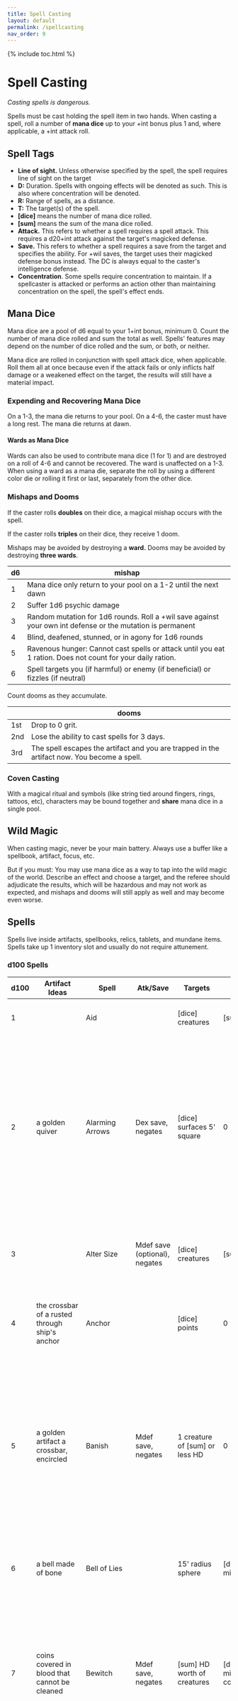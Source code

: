 ```yaml
---
title: Spell Casting
layout: default
permalink: /spellcasting
nav_order: 9
---
```

{% include toc.html %}

# Spell Casting
*Casting spells is dangerous.* 

Spells must be cast holding the spell item in two hands. When casting a spell, roll a number of **mana dice** up to your +int bonus plus 1 and, where applicable, a +int attack roll. 

## Spell Tags
- **Line of sight.** Unless otherwise specified by the spell, the spell requires line of sight on the target
- **D:** Duration. Spells with ongoing effects will be denoted as such. This is also where concentration will be denoted. 
- **R:** Range of spells, as a distance.
- **T:** The target(s) of the spell. 
- **\[dice\]** means the number of mana dice rolled. 
- **\[sum\]** means the sum of the mana dice rolled. 
- **Attack.** This refers to whether a spell requires a spell attack. This requires a d20+int attack against the target's magicked defense.
- **Save.** This refers to whether a spell requires a save from the target and specifies the ability. For +wil saves, the target uses their magicked defense bonus instead. The DC is always equal to the caster's intelligence defense. 
- **Concentration**. Some spells require concentration to maintain. If a spellcaster is attacked or performs an action other than maintaining concentration on the spell, the spell's effect ends. 

## Mana Dice
Mana dice are a pool of d6 equal to your 1+int bonus, minimum 0. Count the number of mana dice rolled and sum the total as well. Spells' features may depend on the number of dice rolled and the sum, or both, or neither. 

Mana dice are rolled in conjunction with spell attack dice, when applicable. Roll them all at once because even if the attack fails or only inflicts half damage or a weakened effect on the target, the results will still have a material impact. 

### Expending and Recovering Mana Dice
On a 1-3, the mana die returns to your pool. On a 4-6, the caster must have a long rest. The mana die returns at dawn. 

#### Wards as Mana Dice
Wards can also be used to contribute mana dice (1 for 1) and are destroyed on a roll of 4-6 and cannot be recovered. The ward is unaffected on a 1-3. When using a ward as a mana die, separate the roll by using a different color die or rolling it first or last, separately from the other dice. 

### Mishaps and Dooms
If the caster rolls **doubles** on their dice, a magical mishap occurs with the spell. 

If the caster rolls **triples** on their dice, they receive 1 doom. 

Mishaps may be avoided by destroying a **ward.** Dooms may be avoided by destroying **three wards**. 

| d6  | mishap                                                                                                      |
| --- | ----------------------------------------------------------------------------------------------------------- |
| 1   | Mana dice only return to your pool on a 1-2 until the next dawn                                             |
| 2   | Suffer 1d6 psychic damage                                                                                   |
| 3   | Random mutation for 1d6 rounds. Roll a +wil save against your own int defense or the mutation is permanent  |
| 4   | Blind, deafened, stunned, or in agony for 1d6 rounds                                                        |
| 5   | Ravenous hunger: Cannot cast spells or attack until you eat 1 ration. Does not count for your daily ration. |
| 6   | Spell targets you (if harmful) or enemy (if beneficial) or fizzles (if neutral)                             |

Count dooms as they accumulate.

|     | dooms                                                                                       |
| --- | ------------------------------------------------------------------------------------------- |
| 1st | Drop to 0 grit.                                                                             |
| 2nd | Lose the ability to cast spells for 3 days.                                                 | 
| 3rd | The spell escapes the artifact and you are trapped in the artifact now. You become a spell. |

### Coven Casting
With a magical ritual and symbols (like string tied around fingers, rings, tattoos, etc), characters may be bound together and **share** mana dice in a single pool. 

## Wild Magic
When casting magic, never be your main battery. Always use a buffer like a spellbook, artifact, focus, etc. 

But if you must: You may use mana dice as a way to tap into the wild magic of the world. Describe an effect and choose a target, and the referee should adjudicate the results, which will be hazardous and may not work as expected, and mishaps and dooms will still apply as well and may become even worse. 

## Spells 
Spells live inside artifacts, spellbooks, relics, tablets, and mundane items. Spells take up 1 inventory slot and usually do not require attunement. 


### d100 Spells

| d100 | Artifact Ideas                                                 | Spell                  | Atk/Save                                        | Targets                                                  | Duration                             | Range                | Effect                                                                                                                                                                                                                                                                                                                                                                                                                          |
| ---- | -------------------------------------------------------------- | ---------------------- | ----------------------------------------------- | -------------------------------------------------------- | ------------------------------------ | -------------------- | ------------------------------------------------------------------------------------------------------------------------------------------------------------------------------------------------------------------------------------------------------------------------------------------------------------------------------------------------------------------------------------------------------------------------------- |
| 1    |                                                                | Aid                    |                                                 | \[dice\] creatures                                       | \[sum\] rounds                       | 30'                  | Targets gain advantage on attacks during the duration                                                                                                                                                                                                                                                                                                                                                                           |
| 2    | a golden quiver                                                | Alarming Arrows        | Dex save, negates                               | \[dice\] surfaces 5' square                              | 0                                    | 0'                   | Plant \[dice\] arrows into \[dice\] surfaces. If a creature is within 30' of one of the arrows, they must make a DEX save or suffer the static \[sum\] damage from a magic arrow. Caster may designate any number of creatures to be immune to this effect.                                                                                                                                                                     |
| 3    |                                                                | Alter Size             | Mdef save (optional), negates                   | \[dice\] creatures                                       | \[sum\] rounds                       | Touch                | Targets increase or decrease in size. Increase in size increases str bonus by \[dice\] points.                                                                                                                                                                                                                                                                                                                                  |
| 4    | the crossbar of a rusted through ship's anchor                 | Anchor                 |                                                 | \[dice\] points                                          | 0                                    | 50'                  | A strong wire sprouts out of the anchor, affixing itself to \[dice\] points within 50ft.                                                                                                                                                                                                                                                                                                                                        |
| 5    | a golden artifact a crossbar, encircled                        | Banish                 | Mdef save, negates                              | 1 creature of \[sum\] or less HD                         | 0                                    | 60'                  | The target must succeed on a +wil save or be banished for \[dice\] rounds (10 seconds) to a harmless demiplane. If the target is from a different plane of existence, they are banished to their home plane and cannot be resummoned for 24 hours.                                                                                                                                                                              |
| 6    | a bell made of bone                                            | Bell of Lies           |                                                 | 15' radius sphere                                        | \[dice\] minutes                     | 30'                  | The caster rings a bell. Creatures within 30' of the bell cannot knowingly lie.                                                                                                                                                                                                                                                                                                                                                 |
| 7    | coins covered in blood that cannot be cleaned                  | Bewitch                | Mdef save, negates                              | \[sum\] HD worth of creatures                            | \[dice\] x 10 minutes, concentration | 30'                  | Bewitch \[sum\] HD worth of creatures. Hostile creatures become neutral, neutral creatures friendly, and friendly creatures infatuated. Concentration up to \[dice\] x 10 minutes.                                                                                                                                                                                                                                              |
| 8    |                                                                | Binding Chains         | Mdef save, negates                              | \[dice\] creatures or objects                            | Concentration                        | 20'                  | Summon \[dice\] chains to force an equal number of creatures to make a +wil save or be bound. Objects may also be bound. Concentration.                                                                                                                                                                                                                                                                                         |
| 9    |                                                                | Blood Drinker          | 1 atk target's +str or +dex + caster's \[dice\] | 1 creature (can be self)                                 | \[dice\] rounds                      | Touch                | The target grows fangs and can attack using +str or +dex plus \[dice\] to inflict \[sum\] static damage with a +int attack. The target restores half \[sum\] grit on a successful hit. Mishaps are disastrous (target may turn on allies, stay monstrous permanently, etc).                                                                                                                                                     |
| 10   |                                                                | Bubble of Silence      |                                                 | 10' x \[dice\] radius sphere                             | \[dice\] rounds                      | 30'                  | Create an invisible dome of air that silences all sound within a 10' x \[dice\] radius sphere.                                                                                                                                                                                                                                                                                                                                  |
| 11   | a mysteriously cold rune stone                                 | Cone of Cold           | Str or Mdef save, half                          | Cone 10' x \[dice\]                                      | 0                                    | Self                 | A cone of frost in a cone 10 x \[dice\] feet long, inflicting \[sum\] cold                                                                                                                                                                                                                                                                                                                                                      |
| 12   |                                                                | Control Plants         | Str save, break entangling                      | \[dice]\ plants                                          | 0                                    | 120'                 | Plants within range obey you and gain a speed of 5' per round. On your turn, in addition to your action, you may command your plants to attack or perform some other action. 0HD. 1HP. 1 atk +\[dice\] 1d4 bludgeoning entangling. Entangling: Target must make a +str save vs caster's int def or have their movement reduced to 0 for 1 round.                                                                                |
| 13   |                                                                | Counterspell           | 1 atk +int + \[dice\]                           | A spell or magical effect                                | 0                                    |                      | As a reaction to a spell cast or an ongoing magical effect, make a spell attack + \[dice\] to negate the magic (vs caster's INT defense)                                                                                                                                                                                                                                                                                        |
| 14   |                                                                | Create Light           | 1 atk +int (to blind)                           | 1 object or creature                                     | 2hr x \[dice\]                       | Touch                | Touch an item to shed bright light in a 20 + 10 x \[dice\] foot radius sphere. May also be directed at an enemy within melee range to blind them for \[dice\] rounds on a successful +int attack. Investing at least 4 dice makes this light sunlight.                                                                                                                                                                          |
| 15   |                                                                | Crown of Stars         | 1 atk +int                                      | Self                                                     | 0                                    | Self                 | The caster summons \[dice\] stars of light that orbit their head, emitting 30' radius of magical light, dispersing any magical darkness. The target may make a +int attack and hurl a star (range 60') and inflict 3d12 radiant damage.                                                                                                                                                                                         |
| 16   |                                                                | Darkness               |                                                 | 1 object or point                                        | \[dice\] hours                       | 120'                 | Fills an area of \[dice\] x 10' with total darkness. Light sources within area are snuffed out. Investing 3 dice results in torches and other light sources having no effect. Investing 5 dice, creatures with darkvision can't see in the area.                                                                                                                                                                                |
| 17   |                                                                | Darkvision             |                                                 | \[dice\] creatures                                       | 2hr x \[dice\]                       | 30'                  | \[dice\] targets can see in the darkness out to 30' as if in dim light. Targets' eyes burn in the sunlight: Actions taken in the sunlight are at disadvantage.                                                                                                                                                                                                                                                                  |
| 18   | a rusty scalpel                                                | Death Mask             |                                                 | 1 corpse                                                 | \[sum\] days                         | Touch                | Steal a dead person's face. In \[sum\] days, it rots away, unless 4 dice are invested.                                                                                                                                                                                                                                                                                                                                          |
| 19   |                                                                | Death Touch            |                                                 | 1 creature                                               | Concentration                        | Touch                | Touch one creature and spend 3 mana dice. The caster must maintain concentration and line of sight for three rounds on the target. On the third turn, the target dies. On a mishap, the target rises as a revenant set on killing the caster.                                                                                                                                                                                   |
| 20   |                                                                | Deep Freeze            | Mdef save, negate                               | Sphere radius 10' x \[dice\]                             | 0                                    | 30'                  | Creatures in the target area suffer \[dice\]d4 cold damage and must make a +wil save vs int def or have their speed halved for \[dice\] rounds. The area is difficult terrain.                                                                                                                                                                                                                                                  |
| 21   | a tuning fork of pure silver                                   | Detect Magic           |                                                 | Self                                                     | \[dice\] minutes                     | Self                 | The tuning fork vibrates, detecting sources of magic. The caster knows the type of magic within a 10' radius centered on them.                                                                                                                                                                                                                                                                                                  |
| 22   |                                                                | Disguise               |                                                 | \[dice\] creatures                                       | \[dice\] hours                       | 10'                  | The caster alters the appearance of \[dice\] humanoids to make them look like other humanoids only.                                                                                                                                                                                                                                                                                                                             |
| 23   |                                                                | Dissolve               | 1 atk +int                                      | \[dice\] objects                                         | 0                                    | 30'                  | Caster inflicts \[sum\] acid damage on targets in range. Alternatively, this spell may target objects that could be dissolved by a powerful acid.                                                                                                                                                                                                                                                                               |
| 24   |                                                                | Earthen Wall           | Dex save, negates                               | Line 10' x \[dice\] long (can be encircled)              | \[dice\] rounds                      | 30'                  | A 10' tall by 5' wide by \[dice\] x 10' long wall of earth bursts out of the floor. Any creatures in the area of effect must succeed on a dex save vs int def or suffer \[sum\] bludgeoning damage and be restrained and have full cover until the duration.                                                                                                                                                                    |
| 25   |                                                                | Earthquake             |                                                 | Sphere radius 5' x \[dice\]                              | \[dice\] rounds                      | 10' x \[dice\]       | The area suffers tremors, causing all creatures in the affected space to fall prone and objects to fall.                                                                                                                                                                                                                                                                                                                        |
| 26   |                                                                | Elasticity             |                                                 | \[dice\] creatures                                       | \[dice\] minutes                     | 15'                  | The targets' limbs can stretch up to \[dice\] x 10'.                                                                                                                                                                                                                                                                                                                                                                            |
| 27   |                                                                | Eldritch Arms          |                                                 | \[dice\] creatures                                       | \[dice\] rounds                      | Touch                | The target grows \[dice\] arms, gaining that many attacks per round. Mishap may result in target suffering agony for \[dice\] rounds.                                                                                                                                                                                                                                                                                           |
| 28   |                                                                | Entangling Terrain     | Str save, negates                               | Sphere radius 10' x \[dice\]                             | \[dice\] minutes                     | 30'                  | The area is overgrown with vines, becoming difficult terrain. Any creatures within the area when the spell is first cast must make a str or dex save vs int def or be restrained, repeating the save every round for the duration.                                                                                                                                                                                              |
| 29   |                                                                | Envenom                | Str save, negates poisoned                      | 1 weapon                                                 | \[dice\] minutes                     | Touch                | The caster touches a weapon and imbues it with venomous power. On a successful hit with this weapon, the target suffers \[sum\] poison damage and must make a str save vs the caster's int def or suffer 1d4 poison damage for \[dice\] rounds starting on its round. This damage does not stack and a creature cannot be poisoned again by this spell.                                                                         |
| 30   |                                                                | Eternal Mark           |                                                 | 1 surface or object                                      | 0                                    | Touch                | The caster places a mark on a surface or an object only they can see. This mark is visible no matter where they are. Casting this again destroys the previous mark.                                                                                                                                                                                                                                                             |
| 31   |                                                                | Ethereal Ring          |                                                 | \[dice\] x 10' radius sphere                             | \[sum\] rounds, concentration        | 30'                  | All magical effects and spells within this sphere are nullified.                                                                                                                                                                                                                                                                                                                                                                |
| 32   |                                                                | Ethereal Vision        |                                                 | 1 creature                                               | 10 minutes                           | Touch                | Target can see invisible things and through illusions. At 2 dice, you can see through magical darkness and see the true form of shapeshifters.                                                                                                                                                                                                                                                                                  |
| 33   |                                                                | False Life             |                                                 | \[dice\] creatures                                       | \[dice\] minutes                     | 15'                  | Targets gain \[sum\] grit. Targets count as undead for the duration (and cannot regain grit or flesh).                                                                                                                                                                                                                                                                                                                          |
| 34   |                                                                | False death            |                                                 | \[dice\] willing creatures                               | up to \[dice\] x 24 hours            | Touch                | Targets die, to return after time determined by the caster. Targets are touched by death. Mishaps may involve instantly falling dead for \[sum\] x 24 hours.                                                                                                                                                                                                                                                                    |
| 35   | the feather of a dead angel                                    | Featherfall            |                                                 | \[dice\] creatures                                       | \[dice\] minutes                     | 30'                  | Targets fall slowly and lightly for the duration. They cannot suffer fall damage during the duration.                                                                                                                                                                                                                                                                                                                           |
| 36   | a coal from the pyre of a burned innocent                      | Fireball               | Dex save, half                                  | 20' radius sphere                                        | 0                                    | 120'                 | Hurl a fireball inflicting \[sum\] fire damage to everything inside. Flammable objects catch fire.                                                                                                                                                                                                                                                                                                                              |
| 37   |                                                                | Flame Curse            |                                                 | 1 creature                                               | \[dice\] rounds                      | 30'                  | Target takes \[sum\] fire damage each time they attack during the duration.                                                                                                                                                                                                                                                                                                                                                     |
| 38   |                                                                | Floating Disc          |                                                 | Self                                                     | \[dice\] minutes                     | Touch                | Floats 5" above the floor. Cannot go over pits. Can be directed. Can hold \[dice\] x 500 lbs.                                                                                                                                                                                                                                                                                                                                   |
| 39   |                                                                | Flying                 |                                                 | \[dice\] creatures                                       | \[dice\] hours                       | Touch                | \[dice\] targets gain a fly speed equal to half their walking speed.                                                                                                                                                                                                                                                                                                                                                            |
| 40   |                                                                | Fog                    |                                                 | Sphere of \[dice\] x 10' radius                          | \[dice\] minutes                     | 120'                 | Caster summons a cloud of opaque fog                                                                                                                                                                                                                                                                                                                                                                                            |
| 41   |                                                                | Fold Space             |                                                 | Self                                                     | 0                                    | Self                 | Caster teleports to a place they have been before up to \[dice\] miles away. Mishaps: Duplication, Gravity Bomb. Dooms: 3=Torn in half.                                                                                                                                                                                                                                                                                         |
| 42   |                                                                | Ghostly Servant        |                                                 | Self                                                     | \[dice\] hours                       | 30'                  | A ghostly servant appears within range. It takes actions on your turn but cannot attack, follows polite instructions, and has no inventory (but can carry things).                                                                                                                                                                                                                                                              |
| 43   |                                                                | Gravity Bomb           |                                                 | \[dice\] x 10' sphere                                    | 0                                    | Self                 | A concussive blast emits from the caster, flinging \[dice\] creatures within range in the air, inflicting \[sum\] falling damage.                                                                                                                                                                                                                                                                                               |
| 44   |                                                                | Grease                 | Dex save, negate                                | 5' x \[dice\] squares                                    | 0                                    | 30'                  | A blob of slippery, flammable grease appears in range.                                                                                                                                                                                                                                                                                                                                                                          |
| 45   |                                                                | Heart Swap             | Mdef save, negate                               | 1 creature of \[sum\] or less HD                         | Until dawn                           | 60'                  | The target and caster swap health points. If the target is a creature without flesh points, swap grit with their hit protection. The caster retains their flesh points.                                                                                                                                                                                                                                                         |
| 46   |                                                                | Heat Metal             |                                                 | Metal object                                             | 1d6 rounds                           | 10' + \[dice\] x 10' | The target object becomes unbearably hot. The target's slot size must be equal or less than the amount of dice invested. For example, a 2 slot 2h longsword requires 2 mana dice invested. Any creature in contact with the metal suffers 1d6 direct fire damage per round.                                                                                                                                                     |
| 47   |                                                                | Hold                   | Mdef save, negate                               | 1 creature of \[sum\] or less HD                         | \[dice\] rounds, concentration       | 10' + \[dice\] x 10' | Target cannot perform any action or move. Concentration.                                                                                                                                                                                                                                                                                                                                                                        |
| 48   |                                                                | Ignite                 | Mdef save, half                                 | 1 creature or object                                     | 0                                    | Touch                | Target is engulfed in flames from within. May be used to light a candle or torch or fuse. When used on a creature, the creature must make a +mdef save vs int def or suffer \[sum\] fire dmg as they are engulfed in flames until the flames are put out. On a save, the creature suffers half damage and the fire extinguishes immediately.                                                                                    |
| 49   |                                                                | Illusions              | Int check vs int def to suss out illusion       | 10' cubed space per \[dice\]                             | \[dice\] hours                       | 120'                 | Creates an illusion in the space. The image cannot move unless 4 dice are invested. The image cannot make a sound unless 6 dice are invested.                                                                                                                                                                                                                                                                                   |
| 50   |                                                                | Indolence              | Mdef save, negate                               | 1 creature or mechanism                                  | \[dice\] rounds, concentration       | Touch                | Induces lethargy. Target's speed is halved, has disadvantage on attacks. May also be cast on mechanism or runaway carts to slow movement. Invest 4 dice to stop objects or mechanisms in motion completely.                                                                                                                                                                                                                     |
| 51   |                                                                | Inflict Wounds         | 1 atk +int                                      | 1 creature                                               | 0                                    | Touch                | The caster inflicts \[dice\] d8 necrotic damage on the target.                                                                                                                                                                                                                                                                                                                                                                  |
| 52   |                                                                | Instill Fear           | Mdef save, negate                               | \[dice\] creatures                                       | \[sum\] rounds                       | 60'                  | The target must make a +mdef save vs int def or flee in fear.                                                                                                                                                                                                                                                                                                                                                                   |
| 53   |                                                                | Invisibility           |                                                 | \[dice\] creatures                                       | \[dice\] minutes                     | Touch                | Targets become invisible. The effect ends as soon as the targets attack or cast a spell. If 4 mana dice are used to cast this spell, the caster may instead turn 1 target invisible and the target may make attacks and cast spells for the duration while maintaining invisibility.                                                                                                                                            |
| 54   | bracelet of teeth                                              | Jinx                   |                                                 | 1 creature                                               | \[dice\] rounds                      | 30'                  | The target has disadvantage for \[dice\] rounds on any challenge roll.                                                                                                                                                                                                                                                                                                                                                          |
| 55   |                                                                | Knock                  |                                                 | \[dice\] mundane or magical locks                        | 0                                    | Touch                | The lock springs open with a loud knocking noise heard for 60'.                                                                                                                                                                                                                                                                                                                                                                 |
| 56   | ring with a void-black gemstone                                | Lightning Bolt         | 1 atk +int                                      | up to \[dice\] creatures or objects                      | 0                                    | 60'                  | Shoot a bolt of lightning, striking up to \[dice\] targets in a chain, inflicting \[sum\] lightning per target. If there are fewer than \[dice]\ desired targets, the damage goes multiple times into the final target in the chain.                                                                                                                                                                                            |
| 57   |                                                                | Lightning Trap         | Mdef save, half                                 | \[dice\] surfaces 5' squares                             | 0                                    | 60'                  | The caster may lay \[dice\] traps. When a creature comes within 30' of this trap, they must make a +mdef save vs int def or suffer \[sum\] lightning damage and end their movement. On a successful save, they suffer half \[sum\].                                                                                                                                                                                             |
| 58   |                                                                | Lock                   |                                                 | 1 object                                                 | 10 minutes                           | Touch                | An object closes and becomes locked or stuck.                                                                                                                                                                                                                                                                                                                                                                                   |
| 59   |                                                                | Mage Armor             |                                                 | Armor or clothing                                        | 2 hours                              | Touch                | The target's +ad value increases to \[dice\] + 4.                                                                                                                                                                                                                                                                                                                                                                               |
| 60   |                                                                | Magic Missile          |                                                 | 1 creature                                               | 0                                    | 120'                 | Target suffers \[sum\] + \[dice\] damage from a bolt.                                                                                                                                                                                                                                                                                                                                                                           |
| 61   | mirror that cracks and reseals                                 | Mirror Image           |                                                 | Self                                                     | 10 minutes                           | Self                 | The caster creates 1d4 + \[dice\] illusory duplicates all within 5' of the caster. When the caster would suffer a hit, roll to see if the hit strikes a duplicate. If a duplicate is hit, it disappears. An area of effect destroys all of the duplicates.                                                                                                                                                                      |
| 62   |                                                                | Passwall               |                                                 | 1 wall up to \[dice\] x 5' thick                         | \[dice\] minutes                     | Touch                | Caster touches a wall and creatures a magical opening for the duration, tall enough for a person to pass through and \[dice\] x 5' thick.                                                                                                                                                                                                                                                                                       |
| 63   | a pair of mirrors                                              | Portal                 |                                                 | 10' square surface                                       | \[dice\] rounds                      | Touch                | A portal splits open, leading to a liminal space that contains another portal to a location desired by the caster within \[dice\] miles. Mishaps: Outsiders appear in the liminal space and attempt to escape.                                                                                                                                                                                                                  |
| 64   |                                                                | Project Sound          |                                                 | Self                                                     | 0                                    | 15' x \[dice\]       | The caster creates illusory sounds from a point within range.                                                                                                                                                                                                                                                                                                                                                                   |
| 65   |                                                                | Protection from Damage |                                                 | 1 creature                                               | \[dice\] rounds                      | Touch                | If the target is hit before the end of the spell's duration, they suffer half damage.                                                                                                                                                                                                                                                                                                                                           |
| 66   | mesh of strings                                                | Puppet                 | Mdef save, negate                               | 1 creature                                               | \[dice\] rounds, concentration       | 30'                  | The target must make a +mdef save vs int def, or the caster takes exact control over them for the duration.                                                                                                                                                                                                                                                                                                                     |
| 67   |                                                                | Quickening             |                                                 | 1 creature                                               | \[dice\] rounds                      | Touch                | The target's speed is doubled. If at least 3 mana dice are invested, the target may take any extra action, such as making another attack.                                                                                                                                                                                                                                                                                       |
| 68   |                                                                | Raise Dead             |                                                 | \[dice\] corpses                                         | \[sum\] hours                        | Touch                | Touch a number of dead creatures equal to spent mana dice. These undead follow the caster's commands for \[sum\] hours. HD 1d8. AD 10. MD 10. STR 3. INT -1. MV 90 (30). Atk x 1 (claws, teeth) 1d6.                                                                                                                                                                                                                            |
| 69   |                                                                | Recall                 |                                                 | Self and \[dice\] willing creatures beyond 4 mana dice   | 0                                    | 5'                   | 4 mana dice must be invested. The targets teleport to a predesignated location.                                                                                                                                                                                                                                                                                                                                                 |
| 70   |                                                                | Sapping Spines         | Dex or Mdef save, half                          | Sphere radius 10' x \[dice\]                             | \[dice\] rounds                      | 30'                  | An invisible trap triggers when a creature enters the area and ethereal needles inject into the target. They must succeed on a dex save vs int def or suffer \[sum]\ direct piercing damage and restore half \[sum\] grit to the caster as the ethereal needles sap the target's energy. On a save, the target suffers half \[sum\] and the caster restores nothing.                                                            |
| 71   | mummified head of a prophet                                    | Scry                   |                                                 | A crystal, orb, mirror, still waters, bonfire, or clouds | \[dice\] x 1 minute, concentration   | \[dice\] x 10'       | Entering a catatonic state and holding a possession of the target, the caster enters the mind of another creature and senses everything they sense. Investing 4 mana dice extends the duration indefinitely.                                                                                                                                                                                                                    |
| 72   | a pair of matching rings                                       | Send Message           |                                                 | 1 creature                                               | 0                                    | \[dice\] x 50'       | The caster whispers a message to a target within range, who can respond with a brief message.                                                                                                                                                                                                                                                                                                                                   |
| 73   |                                                                | Serpent's Kiss         | 1 atk +str, str save vs int def (poison)        | 1 creature                                               | \[dice\] rounds                      | Touch                | The target grows fangs, allowing them to draw out poison, negating poison and inflicting 1 direct dmg. Venom is stored to be inflicted later. An attack made with these fangs (made with the target's +str bonus) inflicts 1d6 piercing damage. If there is venom stored, then on a hit, the attacked creature must make a +str save vs the caster's int def or suffer the poisoned condition (1d4 / round for \[dice\] rounds) |
| 74   |                                                                | Shatter                | Str save, half                                  | \[dice\] x 10' sphere                                    | 0                                    | 60'                  | A thunderous burst forces creatures within the area effect to make a +str save vs int def or suffer \[sum\] thunder damage, or half on a success. Objects in the area crumble, buckle, or shatter.                                                                                                                                                                                                                              |
| 75   |                                                                | Shield                 | 1 reaction                                      | 1 creature who has been hit by a ranged or melee attack  | \[dice\] rounds                      | Self                 | As a reaction to a successful hit, the caster may add \[sum\] to the target's armored defense for \[dice\] rounds.                                                                                                                                                                                                                                                                                                              |
| 76   |                                                                | Shield of Gales        |                                                 | 10 x \[dice\] radius sphere                              | \[dice\] + \[sum\] rounds            | 30'                  | Create swirling winds within a 10 x \[dice\] radius sphere centered on the caster. No missiles may pass in or out of this barrier.                                                                                                                                                                                                                                                                                              |
| 77   |                                                                | Shocking Grasp         | 1 atk +int, +str save vs int def                | 1 creature                                               | 0                                    | Touch                | The caster makes a +int atk to inflict \[dice\] + \[sum\] lightning damage. If the target is wearing metal, the damage is inflicted on the caster as well and both must make a +str save vs the caster's int def or be flung 5' apart and be prone.                                                                                                                                                                             |
| 78   |                                                                | Shuffle                |                                                 | \[dice\] creatures                                       | 0                                    | 60'                  | \[dice\] creatures swap places with one another. If there is an odd number, the caster is shuffled as well.                                                                                                                                                                                                                                                                                                                     |
| 79   | a seashell                                                     | Sleep                  |                                                 | \[sum\] HD worth of creatures                            | 10 min                               | 60'                  | The targets fall into a magical sleep and can't be awoken by anything less than a slap (full action).                                                                                                                                                                                                                                                                                                                           |
| 80   | the skull of a man executed for a crime he did not commit      | Soul Transfer          |                                                 | Self                                                     | 0                                    | Self                 | Spend 5 mana dice. The caster's soul is stored in the vessel used to cast this spell while the body remains inert. The soul may possess anybody that touches the vessel if they fail on a +mdef save. If the possessed body is slain, the soul must make a +wil (not +mdef) save against int defense to return to the vessel. The caster may cast this spell again to return to their original body.                            |
| 81   | tongue of the false prophet                                    | Speak with Dead        |                                                 | 1 corpse                                                 | \[dice\] minutes                     | Touch                | Caster can speak freely with a corpse for the duration (using a real timer). Once a corpse has been spoken to, it cannot be spoken to again.                                                                                                                                                                                                                                                                                    |
| 82   |                                                                | Spear of Smiting       | 1 atk +int, +str save vs int def                | 1 creature                                               | 0                                    | \[dice\] x 10'       | The caster strikes the target with a spear of light. The target must make a +str vs int def save or be speared and restrained by the spear of light and pulled 10'. The caster can use an action to reel the target in 10', forcing another save.                                                                                                                                                                               |
| 83   |                                                                | Spiderclimb            |                                                 | 1 creature                                               | \[dice\] minutes                     | Touch                | The target gains a spiderclimb speed equal to their walking speed.                                                                                                                                                                                                                                                                                                                                                              |
| 84   |                                                                | Stoneskin              |                                                 | 1 creature                                               | \[dice\] minutes                     | Touch                | All non-magical damage is halved for the target for the duration.                                                                                                                                                                                                                                                                                                                                                               |
| 85   |                                                                | Stop Time              |                                                 | Self                                                     | \[dice\] rounds                      | Self                 | Time stops for all but the caster for the duration. This effect ends if the caster attacks anyone.                                                                                                                                                                                                                                                                                                                              |
| 86   | golden idol                                                    | Summon                 |                                                 | Self                                                     | \[dice\] rounds                      | 0                    | In a semi-circle gesture, summon a creature you have seen before with HD up to \[dice\]. It serves you during the duration.                                                                                                                                                                                                                                                                                                     |
| 87   |                                                                | Suspend Objects        |                                                 | \[dice\] objects                                         | \[dice\] minutes                     | 30'                  | Caster suspends \[dice\] objects in time and they cannot be moved, even if they are in the air.                                                                                                                                                                                                                                                                                                                                 |
| 88   | the first husk of the larval stage of the 1,000 year salt worm | Swarm                  |                                                 | 1 creature                                               | \[dice\] minutes                     | Touch                | The target turns into a swarm of insects and cannot be targeted except by area of effect attacks.                                                                                                                                                                                                                                                                                                                               |
| 89   | a tuning fork                                                  | Sympathy               |                                                 | 1 creature                                               | \[dice\] rounds                      | Touch                | When the caster is hurt, the target suffers the same amount of damage.                                                                                                                                                                                                                                                                                                                                                          |
| 90   |                                                                | Tap in                 |                                                 | 1 creature                                               | \[dice\] minutes                     | Touch                | The caster delves into the target's memories and thoughts for duration.                                                                                                                                                                                                                                                                                                                                                         |
| 91   |                                                                | Telekinesis            | Str save, negate                                | \[dice\] objects or \[dice\] HD of creatures             | \[dice\] minutes                     | 30'                  | Caster can move \[dice\] objects with their mind, or hurl \[dice\] HD of creatures up to \[dice\] x 10' if the creatures fail a +str save vs int def. Creature suffers 1d6 per 10' hurled.                                                                                                                                                                                                                                      |
| 92   |                                                                | Telepathy              |                                                 | Self                                                     | \[dice\] minutes                     | \[dice\] x 10'       | Caster can read and send thoughts telepathically within the range.                                                                                                                                                                                                                                                                                                                                                              |
| 93   | a horn adorned with brass and bone                             | Thunderous Blast       | 1 atk +int                                      | 1 creature                                               | 0                                    | 30'                  | Caster summons a thunderous wave, shoving the target \[dice\] x 5' and inflicting \[sum\] thunder damage.                                                                                                                                                                                                                                                                                                                       |
| 94   |                                                                | Tongues                |                                                 | Self                                                     | \[dice\] hours                       | Self                 | Caster can understand, speak, write one language perfectly for the duration, with an example of the language present (written sample or speaker).                                                                                                                                                                                                                                                                               |
| 95   |                                                                | Transfer Life          |                                                 | 1 creature                                               | 0                                    | Touch                | The caster touches the target and heals \[sum\] flesh at the cost of half the caster's flesh rounded up.                                                                                                                                                                                                                                                                                                                        |
| 96   |                                                                | Water Breathing        |                                                 | \[dice\] creatures                                       | \[dice\] hours                       | Touch                | The targets can breathe underwater.                                                                                                                                                                                                                                                                                                                                                                                             |
| 97   |                                                                | Water Surge            | 1 atk +int (to drown)                           | 1 surface or 1 creature                                  | \[dice\] minutes or 0                | Touch                | A point you touch gushes with \[dice\] + \[sum\] gallons of clean spring water. Alternatively you may also make a single +int atk to inflict \[sum\] direct damage to attempt to drown a creature. When used in this way, the spell is duration: 0.                                                                                                                                                                             |
| 98   | a spool of spiderweb                                           | Web                    |                                                 | \[dice\] x 10' radius sphere                             | \[dice\] rounds                      | 60'                  | The area becomes sticky. When creatures enter or start in the area, they are stuck to the web.                                                                                                                                                                                                                                                                                                                                  |
| 99   |                                                                | Wither                 | 1 atk +int                                      | 1 creature or \[dice\] x '5 squares                      | 0                                    | 60'                  | The area is desiccated, or if the target is a creature, the target suffers \[sum\] necrotic damage.                                                                                                                                                                                                                                                                                                                             |
| 100  |                                                                | \*Create a spell       |                                                 |                                                          |                                      |                      |                                                                                                                                                                                                                                                                                                                                                                                                                                 |


#### Spell Creation


| d20 | noun        | verb       |
| --- | ----------- | ---------- |
| 1   | fire        | manipulate |
| 2   | emotions    | hurl       |
| 3   | metal       | create     |
| 4   | wood        | grow       |
| 5   | writing     | reduce     |
| 6   | flesh       | ward       |
| 7   | water       | detect     |
| 8   | darkness    | hide       |
| 9   | animals     | summon     |
| 10  | treasure    | shape      |
| 11  | stone       | damage     |
| 12  | senses      | halt       |
| 13  | weather     | disguise   |
| 14  | plants      | awaken     |
| 15  | clothing    | purify     |
| 16  | decay       | mend       |
| 17  | dead        | adjust     |
| 18  | memories    | separate   |
| 19  | connections | understand |
| 20  | devices     | fuse       |

Additional compatible spells can be found at the following sites. Usable at the referee's discretion.
- [Glog, Trenchoat Edition](https://drive.google.com/file/d/1xb-vRcK4i8VoOrQgSz1Uyvpx6p6N_jeu/view)
- [Spiked Goblin Punch](https://drive.google.com/file/d/1wOAkBOCUSjnthMEnIsPVT1LSOCQzd88j/view)
- [Glog Spells](https://drive.google.com/file/d/1OTVy-5Vm44xhRmFO4tKFCJto-_cw0xYtD8lNj8AsSJY/view?pli=1)
- [Cairn Glog Spells](https://cairnrpg.com/hacks/glog-spells/)

